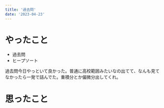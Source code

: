 ```yaml
---
title: '過去問'
date: '2023-04-23'
---
```


# やったこと

- 過去問
- ヒープソート

過去問今日やっといて良かった。普通に高校範囲みたいなの出てて、なんも見てなかったら一発で詰んでた。重積分とか偏微分出してくれ。


# 思ったこと


